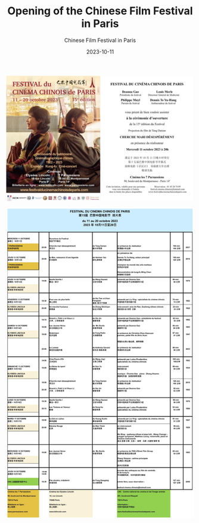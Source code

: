 ﻿---
layout: post
read_time: true
show_date: true
title: "Opening of the Chinese Film Festival in Paris"
date: 2023-10-11
img: posts/20231011/p1.jpg
tags: [Film Festival]
category: Announcement
author: Chinese Film Festival in Paris
description: "Opening of the Chinese Film Festival in Paris"
---

![Poster](./assets/img/posts/20231011/p1.jpg)

![Poster](./assets/img/posts/20231011/p2.jpg)